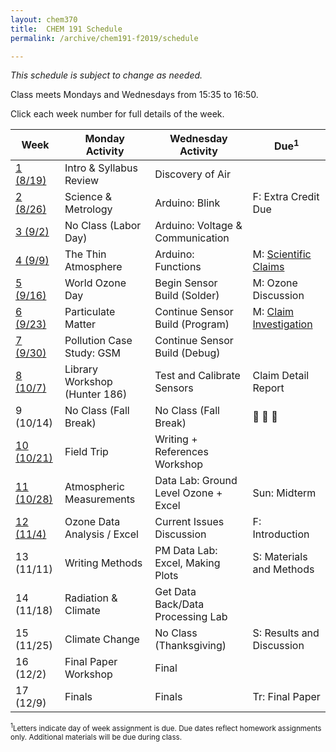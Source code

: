 ```yaml
---
layout: chem370
title:  CHEM 191 Schedule
permalink: /archive/chem191-f2019/schedule

---
```


<!-- <a class="quicklink" href="https://github.com/alphonse/alphonse.github.io/raw/master/archive/chem191-f2019/pdf/schedule.pdf" target="_blank">Download Schedule as PDF</a> -->

<!-- # CHEM 191 Schedule -->

*This schedule is subject to change as needed.*

Class meets Mondays and Wednesdays from 15:35 to 16:50.

Click each week number for full details of the week.

| Week                                                           | Monday Activity               | Wednesday Activity                   | Due<sup>1</sup>                                                                              |
| -------------------------------------------------------------- | ----------------------------- | ------------------------------------ | -------------------------------------------------------------------------------------------- |
| [1 (8/19)](https://alphonse.github.io/archive/chem191-f2019/weekly/week01)   | Intro & Syllabus Review       | Discovery of Air                     |                                                                                              |
| [2 (8/26)](https://alphonse.github.io/archive/chem191-f2019/weekly/week02)   | Science & Metrology           | Arduino: Blink                       | F: Extra Credit Due                                                                          |
| [3 (9/2)](https://alphonse.github.io/archive/chem191-f2019/weekly/week03)    | No Class (Labor Day)          | Arduino: Voltage & Communication     |                                                                                              |
| [4 (9/9)](https://alphonse.github.io/archive/chem191-f2019/weekly/week04)    | The Thin Atmosphere           | Arduino: Functions                   | M: [Scientific Claims](https://alphonse.github.io/archive/chem191-f2019/assignments/scientific-claims)     |
| [5 (9/16)](https://alphonse.github.io/archive/chem191-f2019/weekly/week05)   | World Ozone Day               | Begin Sensor Build (Solder)          | M: Ozone Discussion                                                                          |
| [6 (9/23)](https://alphonse.github.io/archive/chem191-f2019/weekly/week06)   | Particulate Matter            | Continue Sensor Build (Program)      | M: [Claim Investigation](https://alphonse.github.io/archive/chem191-f2019/assignments/claim-investigation) |
| [7 (9/30)](https://alphonse.github.io/archive/chem191-f2019/weekly/week07)   | Pollution Case Study: GSM     | Continue Sensor Build (Debug)        |                                                                                              |
| [8 (10/7)](https://alphonse.github.io/archive/chem191-f2019/weekly/week08)   | Library Workshop (Hunter 186) | Test and Calibrate Sensors           | Claim Detail Report                                                                          |
| 9 (10/14)                                                      | No Class (Fall Break)         | No Class (Fall Break)                | 🍂 🍁 🍂                                                                                     |
| [10 (10/21)](https://alphonse.github.io/archive/chem191-f2019/weekly/week10) | Field Trip                    | Writing + References Workshop        |                                                                                              |
| [11 (10/28)](https://alphonse.github.io/archive/chem191-f2019/weekly/week11) | Atmospheric Measurements      | Data Lab: Ground Level Ozone + Excel | Sun: Midterm                                                                                 |
| [12 (11/4)](https://alphonse.github.io/archive/chem191-f2019/weekly/week12)  | Ozone Data Analysis / Excel   | Current Issues Discussion            | F: Introduction                                                                              |
| 13 (11/11)                                                     | Writing Methods               | PM Data Lab: Excel, Making Plots     | S: Materials and Methods                                                                     |
| 14 (11/18)                                                     | Radiation & Climate           | Get Data Back/Data Processing Lab    |                                                                                              |
| 15 (11/25)                                                     | Climate Change                | No Class (Thanksgiving)              | S: Results and Discussion                                                                    |
| 16 (12/2)                                                      | Final Paper Workshop          | Final                                |                                                                                              | 
| 17 (12/9)                                                      | Finals                        | Finals                               | Tr: Final Paper                                                                              |

<small>
<sup>1</sup>Letters indicate day of week assignment is due.  Due dates reflect homework assignments only.  Additional materials will be due during class.
</small>
